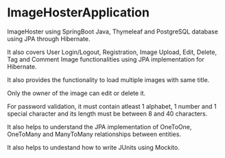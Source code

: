 # ImageHosterApplication
ImageHoster using SpringBoot Java, Thymeleaf and PostgreSQL database using JPA through Hibernate.

It also covers User Login/Logout, Registration, Image Upload, Edit, Delete, Tag and Comment Image functionalities using JPA implementation for Hibernate.

It also provides the functionality to load multiple images with same title.

Only the owner of the image can edit or delete it.

For password validation, it must contain atleast 1 alphabet, 1 number and 1 special character and its length must be between 8 and 40 characters.

It also helps to understand the JPA implementation of OneToOne, OneToMany and ManyToMany relationships between entities.

It also helps to undestand how to write JUnits using Mockito.
